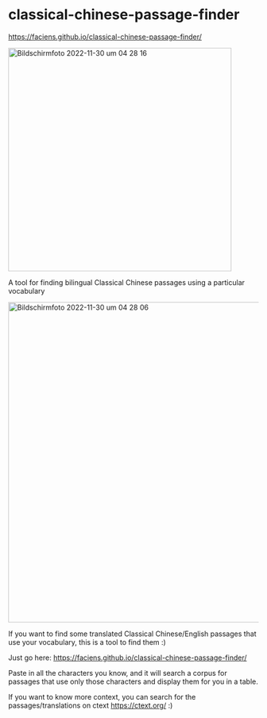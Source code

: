 # classical-chinese-passage-finder

https://faciens.github.io/classical-chinese-passage-finder/

<img width="449" alt="Bildschirm­foto 2022-11-30 um 04 28 16" src="https://user-images.githubusercontent.com/119470033/204700731-3dbc0709-ab91-4214-8a65-a11f69db5b00.png">

A tool for finding bilingual Classical Chinese passages using a particular vocabulary

<img width="644" alt="Bildschirm­foto 2022-11-30 um 04 28 06" src="https://user-images.githubusercontent.com/119470033/204700758-bafa7e1b-fd96-4190-a2e6-71e461865c48.png">

If you want to find some translated Classical Chinese/English passages that use your vocabulary, this is a tool to find them :)  

Just go here: https://faciens.github.io/classical-chinese-passage-finder/

Paste in all the characters you know, and it will search a corpus for passages that use only those characters and display them for you in a table.

If you want to know more context, you can search for the passages/translations on ctext https://ctext.org/ :)
